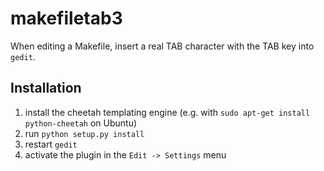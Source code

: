 # makefiletab3
When editing a Makefile, insert a real TAB character with the TAB key into `gedit`.

## Installation

  1. install the cheetah templating engine (e.g. with `sudo apt-get install python-cheetah` on Ubuntu)
  2. run `python setup.py install`
  3. restart `gedit`
  4. activate the plugin in the `Edit -> Settings` menu
